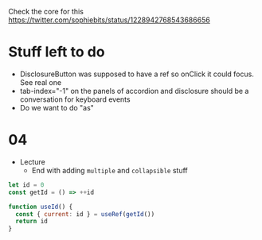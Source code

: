 Check the core for this https://twitter.com/sophiebits/status/1228942768543686656

# Stuff left to do

- DisclosureButton was supposed to have a ref so onClick it could focus. See real one
- tab-index="-1" on the panels of accordion and disclosure should be a conversation for keyboard events
- Do we want to do "as"

# 04

- Lecture
  - End with adding `multiple` and `collapsible` stuff

```js
let id = 0
const getId = () => ++id

function useId() {
  const { current: id } = useRef(getId())
  return id
}
```
